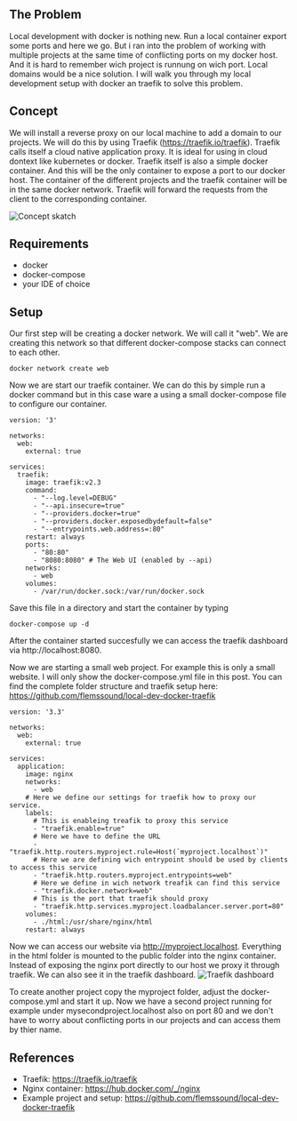 ## The Problem

Local development with docker is nothing new.
Run a local container export some ports and here we go.
But i ran into the problem of working with multiple projects at the same time of conflicting ports on my docker host. And it is hard to remember wich project is runnung on wich port. Local domains would be a nice solution.
I will walk you through my local development setup with docker an traefik to solve this problem.

## Concept

We will install a reverse proxy on our local machine to add a domain to our projects. We will do this by using Traefik (https://traefik.io/traefik).
Traefik calls itself a cloud native application proxy.
It is ideal for using in cloud dontext like kubernetes or docker. Traefik itself is also a simple docker container. And this will be the only container to expose a port to our docker host. The container of the different projects and the traefik container will be in the same docker network. Traefik will forward the requests from the client to the corresponding container.

![Concept skatch](https://dev-to-uploads.s3.amazonaws.com/i/oxq2hx461j78ndvzqq38.jpg)

## Requirements

- docker
- docker-compose
- your IDE of choice

## Setup

Our first step will be creating a docker network.
We will call it "web". We are creating this network so that different docker-compose stacks can connect to each other.

```
docker network create web
```

Now we are start our traefik container.
We can do this by simple run a docker command but in this case ware a using a small docker-compose file to configure our container.

```
version: '3'

networks:
  web:
    external: true

services:
  traefik:
    image: traefik:v2.3
    command:
      - "--log.level=DEBUG"
      - "--api.insecure=true"
      - "--providers.docker=true"
      - "--providers.docker.exposedbydefault=false"
      - "--entrypoints.web.address=:80"
    restart: always
    ports:
      - "80:80"
      - "8080:8080" # The Web UI (enabled by --api)
    networks:
      - web
    volumes:
      - /var/run/docker.sock:/var/run/docker.sock
```
Save this file in a directory and start the container by typing
```
docker-compose up -d
```
After the container started succesfully we can access the traefik dashboard via http://localhost:8080.

Now we are starting a small web project. For example this is only a small website. I will only show the docker-compose.yml file in this post. You can find the complete folder structure and traefik setup here: https://github.com/flemssound/local-dev-docker-traefik

```
version: '3.3'

networks:
  web:
    external: true

services:
  application:
    image: nginx
    networks:
      - web
    # Here we define our settings for traefik how to proxy our service.
    labels:
      # This is enableing treafik to proxy this service
      - "traefik.enable=true"
      # Here we have to define the URL
      - "traefik.http.routers.myproject.rule=Host(`myproject.localhost`)"
      # Here we are defining wich entrypoint should be used by clients to access this service
      - "traefik.http.routers.myproject.entrypoints=web"
      # Here we define in wich network treafik can find this service
      - "traefik.docker.network=web"
      # This is the port that traefik should proxy
      - "traefik.http.services.myproject.loadbalancer.server.port=80"
    volumes:
      - ./html:/usr/share/nginx/html
    restart: always
```
Now we can access our website via http://myproject.localhost.
Everything in the html folder is mounted to the public folder into the nginx container.
Instead of exposing the nginx port directly to our host we proxy it through traefik.
We can also see it in the traefik dashboard.
![Traefik dashboard](https://dev-to-uploads.s3.amazonaws.com/i/pmhz3aw76g41b8j1s29e.png)

To create another project copy the myproject folder, adjust the docker-compose.yml and start it up. Now we have a second project running for example under mysecondproject.localhost also on port 80 and we don't have to worry about conflicting ports in our projects and can access them by thier name.

## References
- Traefik: https://traefik.io/traefik
- Nginx container: https://hub.docker.com/_/nginx
- Example project and setup: https://github.com/flemssound/local-dev-docker-traefik
